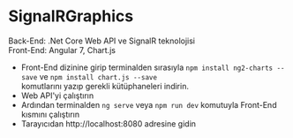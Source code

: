# SignalRGraphics
Back-End: .Net Core  Web API ve SignalR teknolojisi <br/>
Front-End: Angular 7, Chart.js

- Front-End dizinine girip terminalden sırasıyla `npm install ng2-charts --save` ve `npm install chart.js --save` <br/> komutlarını yazıp gerekli kütüphaneleri indirin.<br/>
- Web API'yi çalıştırın<br/>
- Ardından terminalden `ng serve` veya `npm run dev` komutuyla Front-End kısmını çalıştırın<br/>
- Tarayıcıdan http://localhost:8080 adresine gidin<br/>
